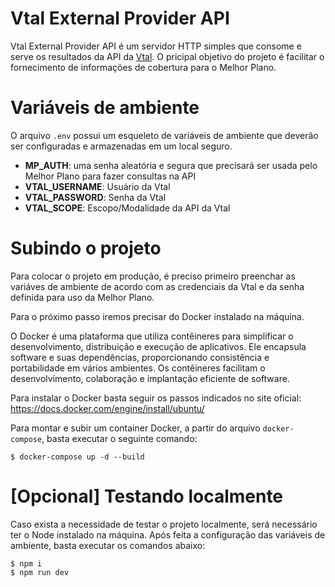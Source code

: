 # Vtal External Provider API

Vtal External Provider API é um servidor HTTP simples que consome e serve os
resultados da API da [Vtal](https://www.vtal.com/). O pricipal objetivo do projeto
é facilitar o fornecimento de informações de cobertura para o Melhor Plano.

# Variáveis de ambiente

O arquivo `.env` possui um esqueleto de variáveis de ambiente que deverão
ser configuradas e armazenadas em um local seguro.

- **MP_AUTH**: uma senha aleatória e segura que precisará ser usada pelo Melhor Plano para fazer consultas na API
- **VTAL_USERNAME**: Usuário da Vtal
- **VTAL_PASSWORD**: Senha da Vtal
- **VTAL_SCOPE**: Escopo/Modalidade da API da Vtal

# Subindo o projeto

Para colocar o projeto em produção, é preciso primeiro preenchar as variáves de ambiente de acordo com as credenciais da Vtal e da senha definida para uso da Melhor Plano.

Para o próximo passo iremos precisar do Docker instalado na máquina.

O Docker é uma plataforma que utiliza contêineres para simplificar o desenvolvimento, distribuição e execução de aplicativos. Ele encapsula software e suas dependências, proporcionando consistência e portabilidade em vários ambientes. Os contêineres facilitam o desenvolvimento, colaboração e implantação eficiente de software.

Para instalar o Docker basta seguir os passos indicados no site oficial: https://docs.docker.com/engine/install/ubuntu/

Para montar e subir um container Docker, a partir do arquivo `docker-compose`, basta executar o seguinte comando:
```
$ docker-compose up -d --build
```

# [Opcional] Testando localmente

Caso exista a necessidade de testar o projeto localmente, será necessário ter o Node instalado na máquina. Após feita a configuração das variáveis de ambiente, basta executar os comandos abaixo:

```
$ npm i
$ npm run dev
```

